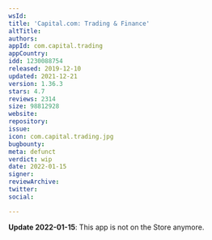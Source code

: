 ```yaml
---
wsId: 
title: 'Capital.com: Trading & Finance'
altTitle: 
authors: 
appId: com.capital.trading
appCountry: 
idd: 1230088754
released: 2019-12-10
updated: 2021-12-21
version: 1.36.3
stars: 4.7
reviews: 2314
size: 98812928
website: 
repository: 
issue: 
icon: com.capital.trading.jpg
bugbounty: 
meta: defunct
verdict: wip
date: 2022-01-15
signer: 
reviewArchive: 
twitter: 
social: 

---
```


**Update 2022-01-15**: This app is not on the Store anymore.
